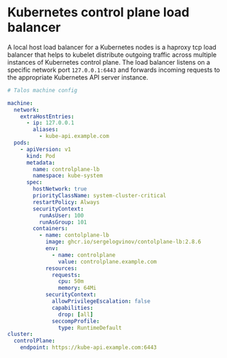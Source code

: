 # Kubernetes control plane load balancer

A local host load balancer for a Kubernetes nodes is a haproxy tcp load balancer that helps to kubelet distribute outgoing traffic across multiple instances of Kubernetes control plane. The load balancer listens on a specific network port `127.0.0.1:6443` and forwards incoming requests to the appropriate Kubernetes API server instance.

```yaml
# Talos machine config

machine:
  network:
    extraHostEntries:
      - ip: 127.0.0.1
        aliases:
          - kube-api.example.com
  pods:
    - apiVersion: v1
      kind: Pod
      metadata:
        name: controlplane-lb
        namespace: kube-system
      spec:
        hostNetwork: true
        priorityClassName: system-cluster-critical
        restartPolicy: Always
        securityContext:
          runAsUser: 100
          runAsGroup: 101
        containers:
          - name: contolplane-lb
            image: ghcr.io/sergelogvinov/contolplane-lb:2.8.6
            env:
              - name: controlplane
                value: controlplane.example.com
            resources:
              requests:
                cpu: 50m
                memory: 64Mi
            securityContext:
              allowPrivilegeEscalation: false
              capabilities:
                drop: [all]
              seccompProfile:
                type: RuntimeDefault
cluster:
  controlPlane:
    endpoint: https://kube-api.example.com:6443
```
